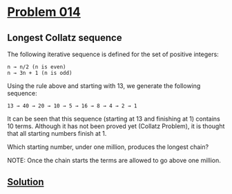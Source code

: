 # [Problem 014](https://projecteuler.net/problem=14)
## Longest Collatz sequence

The following iterative sequence is defined for the set of positive integers:

	n → n/2 (n is even)
	n → 3n + 1 (n is odd)

Using the rule above and starting with 13, we generate the following sequence:

	13 → 40 → 20 → 10 → 5 → 16 → 8 → 4 → 2 → 1

It can be seen that this sequence (starting at 13 and finishing at 1) contains 10 terms. Although it has not been proved yet (Collatz Problem), it is thought that all starting numbers finish at 1.

Which starting number, under one million, produces the longest chain?

NOTE: Once the chain starts the terms are allowed to go above one million.

[Solution](https://github.com/Gott50/ProjectEuler-Odyssey/blob/master/Project%20Euler/src/Problems/P014_Longest_Collatz_sequence.java)
---
